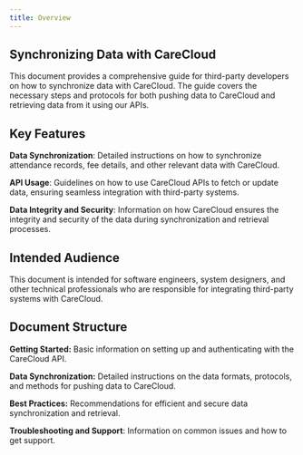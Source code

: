 ```yaml
---
title: Overview 
---
```


## Synchronizing Data with CareCloud

This document provides a comprehensive guide for third-party developers on how to synchronize data with CareCloud.
The guide covers the necessary steps and protocols for both pushing data to CareCloud and retrieving data from it using our APIs.

## Key Features
**Data Synchronization**:
Detailed instructions on how to synchronize attendance records, fee details, and other relevant data with CareCloud.

**API Usage**:
Guidelines on how to use CareCloud APIs to fetch or update data, ensuring seamless integration with third-party systems.

**Data Integrity and Security**:
Information on how CareCloud ensures the integrity and security of the data during synchronization and retrieval processes.

## Intended Audience
This document is intended for software engineers, system designers, and other technical professionals who are responsible for integrating third-party systems with CareCloud.

## Document Structure
**Getting Started:**
Basic information on setting up and authenticating with the CareCloud API.

**Data Synchronization:**
Detailed instructions on the data formats, protocols, and methods for pushing data to CareCloud.

**Best Practices:**
Recommendations for efficient and secure data synchronization and retrieval.

**Troubleshooting and Support**:
Information on common issues and how to get support.
